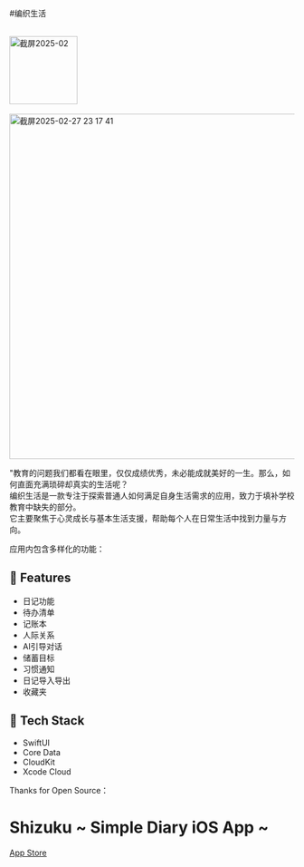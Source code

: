 #编织生活

</br>
<img width="120" alt="截屏2025-02" src="https://github.com/user-attachments/assets/0970fc88-ca84-4a84-98ab-20d02e169a87" />
</br>
</br>

<img width="609" alt="截屏2025-02-27 23 17 41" src="https://github.com/user-attachments/assets/e2ad00e1-0167-4160-8453-adc6453a951c" />

</br>

"教育的问题我们都看在眼里，仅仅成绩优秀，未必能成就美好的一生。那么，如何直面充满琐碎却真实的生活呢？</br>
编织生活是一款专注于探索普通人如何满足自身生活需求的应用，致力于填补学校教育中缺失的部分。</br>
它主要聚焦于心灵成长与基本生活支援，帮助每个人在日常生活中找到力量与方向。</br>

应用内包含多样化的功能：

## 🐣 Features
* 日记功能
* 待办清单
* 记账本
* 人际关系
* AI引导对话
* 储蓄目标
* 习惯通知
* 日记导入导出
* 收藏夹

## 🥞 Tech Stack

* SwiftUI
* Core Data
* CloudKit
* Xcode Cloud


Thanks for Open Source：
# Shizuku ~ Simple Diary iOS App ~
[App Store](https://apps.apple.com/jp/app/id6451009770)

